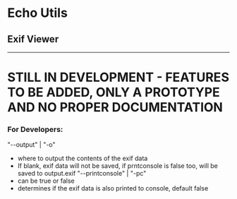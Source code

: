 # Echo Utils
## Exif Viewer

---

# STILL IN DEVELOPMENT - FEATURES TO BE ADDED, ONLY A PROTOTYPE AND NO PROPER DOCUMENTATION

### For Developers:
"--output" | "-o"
- where to output the contents of the exif data
- If blank, exif data will not be saved, if prntconsole is false too, will be saved to output.exif
"--printconsole" | "-pc"
- can be true or false
- determines if the exif data is also printed to console, default false
